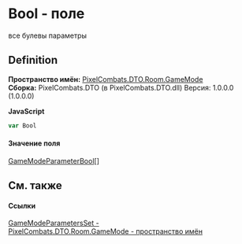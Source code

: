# Bool - поле


все булевы параметры



## Definition
**Пространство имён:** <a href="4d3fbb36-c354-8f6e-a905-e9536bb5c956">PixelCombats.DTO.Room.GameMode</a>  
**Сборка:** PixelCombats.DTO (в PixelCombats.DTO.dll) Версия: 1.0.0.0 (1.0.0.0)

**JavaScript**
``` JavaScript
var Bool
```



#### Значение поля
<a href="95b0aec1-442b-5a3a-eae4-f21511080dfd">GameModeParameterBool</a>[]

## См. также


#### Ссылки
<a href="f397412c-4f58-7c2c-9b35-f7df90d33d37">GameModeParametersSet - </a>  
<a href="4d3fbb36-c354-8f6e-a905-e9536bb5c956">PixelCombats.DTO.Room.GameMode - пространство имён</a>  

